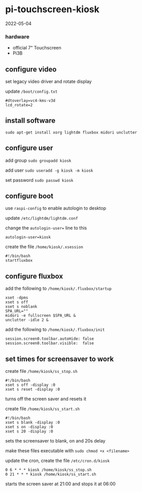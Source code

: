 # pi-touchscreen-kiosk

2022-05-04

### hardware

* official 7" Touchscreen
* Pi3B

## configure video

set legacy video driver and rotate display

update `/boot/config.txt`

```
#dtoverlay=vc4-kms-v3d
lcd_rotate=2
```

## install software

`sudo apt-get install xorg lightdm fluxbox midori unclutter`

## configure user

add group `sudo groupadd kiosk`

add user `sudo useradd -g kiosk -m kiosk`

set password `sudo passwd kiosk`

## configure boot

use `raspi-config` to enable autologin to desktop

update `/etc/lightdm/lightdm.conf`

change the `autologin-user=` line to this

```
autologin-user=kiosk
```

create the file `/home/kiosk/.xsession`

```
#!/bin/bash
startfluxbox
```

## configure fluxbox

add the following to `/home/kiosk/.fluxbox/startup`

```
xset -dpms
xset s off
xset s noblank
SPA_URL=""
midori -e fullscreen $SPA_URL &
unclutter -idle 2 &
```

add the following to `/home/kiosk/.fluxbox/init`

```
session.screen0.toolbar.autoHide: false
session.screen0.toolbar.visible:  false
```

## set times for screensaver to work

create file `/home/kiosk/ss_stop.sh`

```
#!/bin/bash
xset s off -display :0
xset s reset -display :0
```

turns off the screen saver and resets it

create file `/home/kiosk/ss_start.sh`

```
#!/bin/bash
xset s blank -display :0
xset s on -display :0
xset s 20 -display :0
```

sets the screensaver to blank, on and 20s delay

make these files executable with `sudo chmod +x <filename>`

update the cron, create the file `/etc/cron.d/kiosk`

```
0 6 * * * kiosk /home/kiosk/ss_stop.sh
0 21 * * * kiosk /home/kiosk/ss_start.sh
```

starts the screen saver at 21:00 and stops it at 06:00
